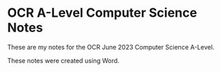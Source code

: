 # OCR A-Level Computer Science Notes
These are my notes for the OCR June 2023 Computer Science A-Level.  

These notes were created using Word.
